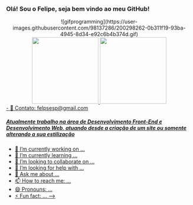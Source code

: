 <h3>Olá! Sou o Felipe, seja bem vindo ao meu GitHub!</h3>

<div align="center">
![gifprogramming](https://user-images.githubusercontent.com/98137286/200298262-0b311f19-93ba-4945-8d34-e92c6b4b374d.gif)
</div>

<div align="center">
<div align="center">
  <a href="https://github.com/rafaballerini">
  <img height="180em" src="https://github-readme-stats.vercel.app/api?username=rafaballerini&show_icons=true&theme=dracula&include_all_commits=true&count_private=true"/>
  <img height="180em" src="https://github-readme-stats.vercel.app/api/top-langs/?username=rafaballerini&layout=compact&langs_count=7&theme=dracula"/>
</div>
</div> 
- 📧 Contato: felpsesp@gmail.com

<h5>Atualmente trabalho na área de Desenvolvimento Front-End e Desenvolvimento Web, atuando desde a criação de um site ou somente alterando a sua estilização</h5>

- 🔭 I’m currently working on ...
- 🌱 I’m currently learning ...
- 👯 I’m looking to collaborate on ...
- 🤔 I’m looking for help with ...
- 💬 Ask me about ...
- 📫 How to reach me: ...
- 😄 Pronouns: ...
- ⚡ Fun fact: ...
-->
